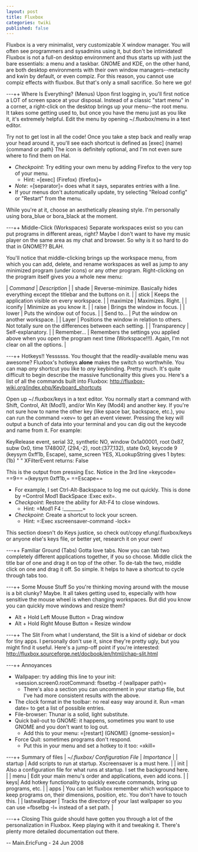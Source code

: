 ```yaml
---
layout: post
title: Fluxbox
categories: twiki
published: false
---
```


Fluxbox is a very minimalist, very customizable X window manager.  You will often see programmers and sysadmins using it, but don't be intimidated!  Fluxbox is not a full-on desktop environment and thus starts up with just the bare essentials: a menu and a taskbar.  GNOME and KDE, on the other hand, are both desktop environments with their own window managers--metacity and kwin by default, or even compiz.  For this reason, you cannot use compiz effects with fluxbox.  But that's only a small sacrifice.  So here we go!

---++ Where Is Everything?  (Menus)
Upon first logging in, you'll first notice a LOT of screen space at your disposal.  Instead of a classic "start menu" in a corner, a right-click on the desktop brings up your menu--the root menu.  It takes some getting used to, but once you have the menu just as you like it, it's extremely helpful.  Edit the menu by opening ~/.fluxbox/menu in a text editor.

Try not to get lost in all the code!  Once you take a step back and really wrap your head around it, you'll see each shortcut is defined as <verbatim>[exec] (name) {command or path} <icon location></verbatim>  The icon is definitely optional, and I'm not even sure where to find them on Hal.
   * *Checkpoint*: Try editing your own menu by adding Firefox to the very top of your menu.
      * Hint: =[exec] (Firefox) {firefox}=
   * _Note_: =[separator]= does what it says, separates entries with a line.
   * If your menus don't automatically update, try selecting "Reload config" or "Restart" from the menu.

While you're at it, choose an aesthetically pleasing style.  I'm personally using bora_blue or bora_black at the moment.

---++ Middle-Click  (Workspaces)
Separate workspaces exist so you can put programs in different areas, right?  Maybe I don't want to have my music player on the same area as my chat and browser.  So why is it so hard to do that in GNOME?? BLAH.

You'll notice that middle-clicking brings up the workspace menu, from which you can add, delete, and rename workspaces as well as jump to any minimized program (under icons) or any other program.  Right-clicking on the program itself gives you a whole new menu:

| *Command* | *Description* | 
| shade | Reverse-minimize.  Basically hides everything except the titlebar and the buttons on it.  |
| stick | Keeps the application visible on every workspace. |
| maximize | Maximizes.  Right. |
| iconify | Minimize as you know it. |
| raise | Brings the window in focus. |
| lower | Puts the window out of focus. |
| Send to... | Put the window on another workspace. |
| Layer | Positions the window in relation to others.  Not totally sure on the differences between each setting. |
| Transparency | Self-explanatory. |
| Remember... | Remembers the settings you applied above when you open the program next time (Workspace!!!).  Again, I'm not clear on all the options. |

---++ Hotkeys!!
Yessssss.  You thought that the readily-available menu was awesome?  Fluxbox's hotkeys __alone__ makes the switch so worthwhile.  You can map _any_ shortcut you like to _any_ keybinding.  Pretty much.  It's quite difficult to begin describe the massive functionality this gives you.  Here's a list of all the commands built into Fluxbox:  http://fluxbox-wiki.org/index.php/Keyboard_shortcuts

Open up ~/.fluxbox/keys in a text editor.  You normally start a command with Shift, Control, Alt (Mod1), and/or Win Key (Mod4) and another key.  If you're not sure how to name the other key (like space bar, backspace, etc.), you can run the command =xev= to get an event viewer.  Pressing the key will output a bunch of data into your terminal and you can dig out the keycode and name from it.  For example:

<verbatim>KeyRelease event, serial 32, synthetic NO, window 0x1a00001,
    root 0x87, subw 0x0, time 1748007, (294,-2), root:(377,132),
    state 0x0, keycode 9 (keysym 0xff1b, Escape), same_screen YES,
    XLookupString gives 1 bytes: (1b) " "
    XFilterEvent returns: False</verbatim>

This is the output from pressing Esc.  Notice in the 3rd line =keycode= ==9== =(keysym 0xff1b,= ==Escape==
   * For example, I set Ctrl-Alt-Backspace to log me out quickly.  This is done by =Control Mod1 BackSpace :Exec exit=.
   * *Checkpoint*: Restore the ability for Alt-F4 to close windows.
      * Hint: =Mod1 F4 :________=
   * *Checkpoint*: Create a shortcut to lock your screen.
      * Hint: =:Exec xscreensaver-command -lock=

This section doesn't do Keys justice, so check out/copy efung/.fluxbox/keys or anyone else's keys file, or better yet, research it on your own!

---++ Familiar Ground (Tabs)
Gotta love tabs.  Now you can tab two completely different applications together, if you so choose.  Middle click the title bar of one and drag it on top of the other.  To de-tab the two, middle click on one and drag it off.  So simple.  It helps to have a shortcut to cycle through tabs too.

---++ Some Mouse Stuff
So you're thinking moving around with the mouse is a bit clunky?  Maybe.  It all takes getting used to, especially with how sensitive the mouse wheel is when changing workspaces.  But did you know you can quickly move windows and resize them?
   * Alt + Hold Left Mouse Button = Drag window
   * Alt + Hold Right Mouse Button = Resize window

---++ The Slit
From what I understand, the Slit is a kind of sidebar or dock for tiny apps.  I personally don't use it, since they're pretty ugly, but you might find it useful.  Here's a jump-off point if you're interested: http://fluxbox.sourceforge.net/docbook/en/html/chap-slit.html

---++ Annoyances
   * Wallpaper: try adding this line to your init:  =session.screen0.rootCommand:    fbsetbg -f (wallpaper path)=
      * There's also a section you can uncomment in your startup file, but I've had more consistent results with the above.
   * The clock format in the toolbar:  no real easy way around it.  Run =man date= to get a list of possible entries.
   * File-browser: Thunar is a solid, light substitute.
   * Quick bail-out to GNOME:  it happens, sometimes you want to use GNOME and you don't want to log out.
      * Add this to your menu: =[restart] (GNOME) {gnome-session}=
   * Force Quit: sometimes programs don't respond.
      * Put this in your menu and set a hotkey to it too: =xkill=

---++ Summary of files
| *~/.fluxbox/ Configuration File* | *Importance* | 
| startup |  Add scripts to run at startup. Xscreensaver is a must here.  |
| init  |  Also a configuration file for what runs at startup.  I set the background here.  |
| menu |  Edit your main menu's order and applications, even add icons.  |
| keys|  Add hotkey functionality to quickly execute commands, bring up programs, etc.  |
| apps |  You can let fluxbox remember which workspace to keep programs on, their dimensions, position, etc.  You don't have to touch this.  |
| lastwallpaper |  Tracks the directory of your last wallpaper so you can use =fbsetbg -l= instead of a set path.  |

---++ Closing
This guide should have gotten you through a lot of the personalization in Fluxbox.  Keep playing with it and tweaking it.  There's plenty more detailed documentation out there.


-- Main.EricFung - 24 Jun 2008